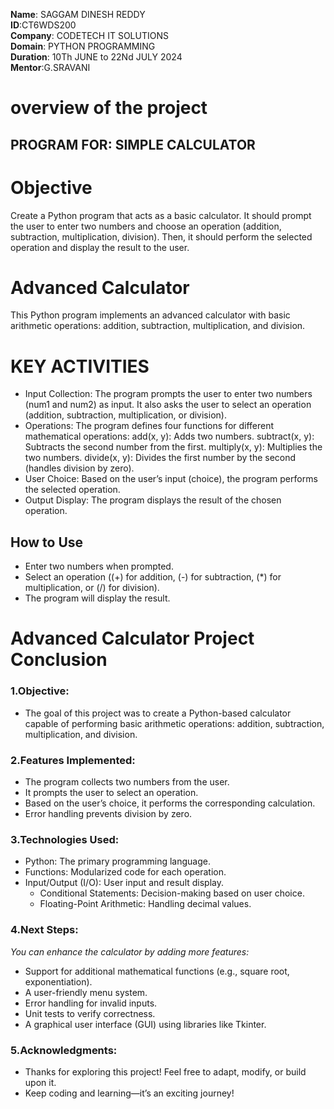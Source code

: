 **Name**: SAGGAM DINESH REDDY<br>
**ID**:CT6WDS200<br>
**Company**: CODETECH IT SOLUTIONS<br>
**Domain**: PYTHON PROGRAMMING<br>
**Duration**: 10Th JUNE to 22Nd JULY 2024<br>
**Mentor**:G.SRAVANI<br>

# overview of the project #

## PROGRAM FOR: SIMPLE CALCULATOR ##

# Objective #

Create a Python program that acts as a basic calculator. It should prompt the user to enter two numbers and choose an operation (addition, subtraction, multiplication, division). Then, it should perform the selected operation and display the result to the user.

# Advanced Calculator

This Python program implements an advanced calculator with basic arithmetic operations: addition, subtraction, multiplication, and division.

# KEY ACTIVITIES #

- Input Collection:
The program prompts the user to enter two numbers (num1 and num2) as input.
It also asks the user to select an operation (addition, subtraction, multiplication, or division).<br>
- Operations:
The program defines four functions for different mathematical operations:
add(x, y): Adds two numbers.
subtract(x, y): Subtracts the second number from the first.
multiply(x, y): Multiplies the two numbers.
divide(x, y): Divides the first number by the second (handles division by zero).<br>
- User Choice:
Based on the user’s input (choice), the program performs the selected operation.<br>
- Output Display:
The program displays the result of the chosen operation.

## How to Use

-  Enter two numbers when prompted.
-  Select an operation ((+) for addition, (-) for subtraction, (*) for multiplication, or (/) for division).
-  The program will display the result.

# Advanced Calculator Project Conclusion
###   1.Objective:    
* The goal of this project was to create a Python-based calculator capable of performing basic arithmetic operations: addition, subtraction, multiplication, and division.<br>
###   2.Features Implemented:
* The program collects two numbers from the user.
* It prompts the user to select an operation.
* Based on the user’s choice, it performs the corresponding calculation.
* Error handling prevents division by zero.<br>
###   3.Technologies Used:
* Python: The primary programming language.
* Functions: Modularized code for each operation.
* Input/Output (I/O): User input and result display.
  * Conditional Statements: Decision-making based on user choice.
  * Floating-Point Arithmetic: Handling decimal values.<br>
###   4.Next Steps:
  *You can enhance the calculator by adding more features:*
  * Support for additional mathematical functions (e.g., square root, exponentiation).
  * A user-friendly menu system.
  * Error handling for invalid inputs.
  * Unit tests to verify correctness.
  * A graphical user interface (GUI) using libraries like Tkinter.<br>
###   5.Acknowledgments:
  * Thanks for exploring this project! Feel free to adapt, modify, or build upon it.
  * Keep coding and learning—it’s an exciting journey!
